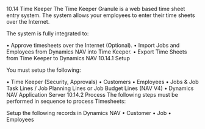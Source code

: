 10.14	Time Keeper
The Time Keeper Granule is a web based time sheet entry system. The system allows your employees to enter their time sheets over the Internet. 

The system is fully integrated to:

•	Approve timesheets over the Internet (Optional).
•	Import Jobs and Employees from Dynamics NAV into Time Keeper. 
•	Export Time Sheets from Time Keeper to Dynamics NAV
10.14.1	Setup 

You must setup the following:

•	Time Keeper (Security, Approvals)
•	Customers
•	Employees
•	Jobs & Job Task Lines / Job Planning Lines or Job Budget Lines (NAV V4)
•	Dynamics NAV Application Server
10.14.2	Process 
The following steps must be performed in sequence to process Timesheets:

Setup the following records in Dynamics NAV
•	Customer
•	Job
•	Employees 

 
